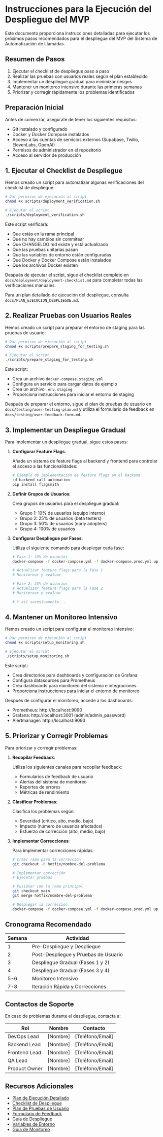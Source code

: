 # Instrucciones para la Ejecución del Despliegue del MVP

Este documento proporciona instrucciones detalladas para ejecutar los próximos pasos recomendados para el despliegue del MVP del Sistema de Automatización de Llamadas.

## Resumen de Pasos

1. Ejecutar el checklist de despliegue paso a paso
2. Realizar las pruebas con usuarios reales según el plan establecido
3. Implementar un despliegue gradual para minimizar riesgos
4. Mantener un monitoreo intensivo durante las primeras semanas
5. Priorizar y corregir rápidamente los problemas identificados

## Preparación Inicial

Antes de comenzar, asegúrate de tener los siguientes requisitos:

- Git instalado y configurado
- Docker y Docker Compose instalados
- Acceso a las cuentas de servicios externos (Supabase, Twilio, ElevenLabs, OpenAI)
- Permisos de administrador en el repositorio
- Acceso al servidor de producción

## 1. Ejecutar el Checklist de Despliegue

Hemos creado un script para automatizar algunas verificaciones del checklist de despliegue:

```bash
# Dar permisos de ejecución al script
chmod +x scripts/deployment_verification.sh

# Ejecutar el script
./scripts/deployment_verification.sh
```

Este script verificará:
- Que estás en la rama principal
- Que no hay cambios sin commitear
- Que CHANGELOG.md existe y está actualizado
- Que las pruebas unitarias pasan
- Que las variables de entorno están configuradas
- Que Docker y Docker Compose están instalados
- Que los archivos Docker existen

Después de ejecutar el script, sigue el checklist completo en `docs/deployment/deployment-checklist.md` para completar todas las verificaciones manuales.

Para un plan detallado de ejecución del despliegue, consulta `docs/PLAN_EJECUCION_DESPLIEGUE.md`.

## 2. Realizar Pruebas con Usuarios Reales

Hemos creado un script para preparar el entorno de staging para las pruebas de usuario:

```bash
# Dar permisos de ejecución al script
chmod +x scripts/prepare_staging_for_testing.sh

# Ejecutar el script
./scripts/prepare_staging_for_testing.sh
```

Este script:
- Crea un archivo `docker-compose.staging.yml`
- Configura un servicio para cargar datos de ejemplo
- Crea un archivo `.env.staging`
- Proporciona instrucciones para iniciar el entorno de staging

Después de preparar el entorno, sigue el plan de pruebas de usuario en `docs/testing/user-testing-plan.md` y utiliza el formulario de feedback en `docs/testing/user-feedback-form.md`.

## 3. Implementar un Despliegue Gradual

Para implementar un despliegue gradual, sigue estos pasos:

1. **Configurar Feature Flags**:
   
   Añade un sistema de feature flags al backend y frontend para controlar el acceso a las funcionalidades:

   ```bash
   # Ejemplo de implementación de feature flags en el backend
   cd backend-call-automation
   pip install flagsmith
   ```

2. **Definir Grupos de Usuarios**:
   
   Crea grupos de usuarios para el despliegue gradual:
   - Grupo 1: 10% de usuarios (equipo interno)
   - Grupo 2: 25% de usuarios (beta testers)
   - Grupo 3: 50% de usuarios (early adopters)
   - Grupo 4: 100% de usuarios

3. **Configurar Despliegue por Fases**:
   
   Utiliza el siguiente comando para desplegar cada fase:

   ```bash
   # Fase 1: 10% de usuarios
   docker-compose -f docker-compose.yml -f docker-compose.prod.yml up -d
   
   # Actualizar feature flags para la Fase 1
   # Monitorear y evaluar
   
   # Fase 2: 25% de usuarios
   # Actualizar feature flags para la Fase 2
   # Monitorear y evaluar
   
   # Y así sucesivamente...
   ```

## 4. Mantener un Monitoreo Intensivo

Hemos creado un script para configurar el monitoreo intensivo:

```bash
# Dar permisos de ejecución al script
chmod +x scripts/setup_monitoring.sh

# Ejecutar el script
./scripts/setup_monitoring.sh
```

Este script:
- Crea directorios para dashboards y configuración de Grafana
- Configura datasources para Prometheus
- Crea dashboards para monitoreo del sistema e integraciones
- Proporciona instrucciones para iniciar el entorno de monitoreo

Después de configurar el monitoreo, accede a los dashboards:
- Prometheus: http://localhost:9090
- Grafana: http://localhost:3001 (admin/admin_password)
- Alertmanager: http://localhost:9093

## 5. Priorizar y Corregir Problemas

Para priorizar y corregir problemas:

1. **Recopilar Feedback**:
   
   Utiliza los siguientes canales para recopilar feedback:
   - Formularios de feedback de usuario
   - Alertas del sistema de monitoreo
   - Reportes de errores
   - Métricas de rendimiento

2. **Clasificar Problemas**:
   
   Clasifica los problemas según:
   - Severidad (crítico, alto, medio, bajo)
   - Impacto (número de usuarios afectados)
   - Esfuerzo de corrección (alto, medio, bajo)

3. **Implementar Correcciones**:
   
   Para implementar correcciones rápidas:

   ```bash
   # Crear rama para la corrección
   git checkout -b hotfix/nombre-del-problema
   
   # Implementar corrección
   # Ejecutar pruebas
   
   # Fusionar con la rama principal
   git checkout main
   git merge hotfix/nombre-del-problema
   
   # Desplegar la corrección
   docker-compose -f docker-compose.yml -f docker-compose.prod.yml up -d
   ```

## Cronograma Recomendado

| Semana | Actividad |
|--------|-----------|
| 1 | Pre-Despliegue y Despliegue |
| 2 | Post-Despliegue y Pruebas de Usuario |
| 3 | Despliegue Gradual (Fases 1 y 2) |
| 4 | Despliegue Gradual (Fases 3 y 4) |
| 5-6 | Monitoreo Intensivo |
| 7-8 | Iteración Rápida y Correcciones |

## Contactos de Soporte

En caso de problemas durante el despliegue, contacta a:

| Rol | Nombre | Contacto |
|-----|--------|----------|
| DevOps Lead | [Nombre] | [Teléfono/Email] |
| Backend Lead | [Nombre] | [Teléfono/Email] |
| Frontend Lead | [Nombre] | [Teléfono/Email] |
| QA Lead | [Nombre] | [Teléfono/Email] |
| Product Owner | [Nombre] | [Teléfono/Email] |

## Recursos Adicionales

- [Plan de Ejecución Detallado](./PLAN_EJECUCION_DESPLIEGUE.md)
- [Checklist de Despliegue](./deployment/deployment-checklist.md)
- [Plan de Pruebas de Usuario](./testing/user-testing-plan.md)
- [Formulario de Feedback](./testing/user-feedback-form.md)
- [Guía de Despliegue](./deployment/deployment-guide.md)
- [Variables de Entorno](./deployment/env-variables.md)
- [Guía de Monitoreo](./monitoring/monitoring-guide.md)
